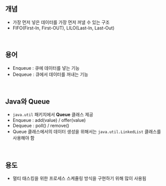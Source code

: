 ## 개념

- 가장 먼저 넣은 데이터를 가장 먼저 꺼낼 수 있는 구조
- FIFO(First-In, First-OUT), LILO(Last-In, Last-Out)

<br>

## 용어

- Enqueue : 큐에 데이터를 넣는 기능
- Dequeue : 큐에서 데이터를 꺼내는 기능

<br>

## Java와 Queue

- `java.util` 패키지에서 **Queue** 클래스 제공
- Enqueue : add(value) / offer(value)
- Dequeue : poll() / remove()
- Queue 클래스에서의 데이터 생성을 위해서는 `java.util.LinkedList` 클래스를 사용해야 함

<br>

## 용도

- 멀티 태스킹을 위한 프로세스 스케쥴링 방식을 구현하기 위해 많이 사용됨
